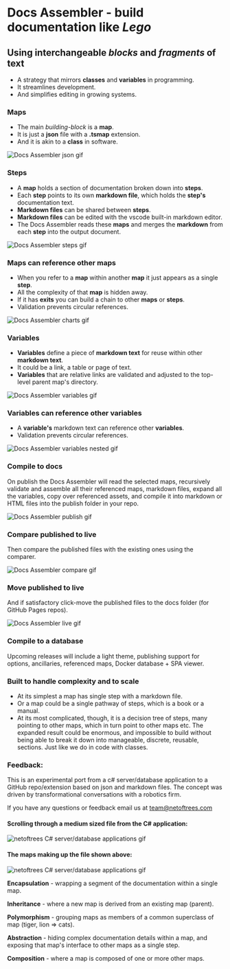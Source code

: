 
# Docs Assembler - build documentation like *Lego*

## Using interchangeable *blocks* and *fragments* of text
 * A strategy that mirrors **classes** and **variables** in programming. 
 * It streamlines development.
 * And simplifies editing in growing systems. 

<!-- ![Docs Assembler intro gif](./assets/DocsAssemblerIntro.gif) -->


### Maps
 * The main *building-block* is a **map**. 
 * It is just a **json** file with a **.tsmap** extension.
 * And it is akin to a **class** in software.

![Docs Assembler json gif](./assets/DocsAssemblerJson.gif)


### Steps
 * A **map** holds a section of documentation broken down into **steps**. 
 * Each **step** points to its own **markdown file**, which holds the **step's** documentation text. 
 * **Markdown files** can be shared between **steps**. 
 * **Markdown files** can be edited with the vscode built-in markdown editor.
 * The Docs Assembler reads these **maps** and merges the **markdown** from each **step** into the output document. 

![Docs Assembler steps gif](./assets/DocsAssemblerSteps.gif)


### Maps can reference other maps
 * When you refer to a **map** within another **map** it just appears as a single **step**. 
 * All the complexity of that **map** is hidden away. 
 * If it has **exits** you can build a chain to other **maps** or **steps**. 
 * Validation prevents circular references.

![Docs Assembler charts gif](./assets/DocsAssemblerCharts.gif)


### Variables
 * **Variables** define a piece of **markdown text** for reuse within other **markdown text**. 
 * It could be a link, a table or page of text.
 * **Variables** that are relative links are validated and adjusted to the top-level parent map's directory.

![Docs Assembler variables gif](./assets/DocsAssemblerVariables.gif)


### Variables can reference other variables
 * A **variable's** markdown text can reference other **variables**. 
 * Validation prevents circular references.

![Docs Assembler variables nested gif](./assets/DocsAssemblerNestedVariables.gif)


### Compile to docs
On publish the Docs Assembler will read the selected maps, recursively validate and assemble all their referenced maps, markdown files, expand all the variables, copy over referenced assets, and compile it into markdown or HTML files into the publish folder in your repo. 

![Docs Assembler publish gif](./assets/DocsAssemblerPublish.gif)


### Compare published to live
Then compare the published files with the existing ones using the comparer.

![Docs Assembler compare gif](./assets/DocsAssemblerCompare.gif)


### Move published to live
 And if satisfactory click-move the published files to the docs folder (for GitHub Pages repos).

![Docs Assembler live gif](./assets/DocsAssemblerLive.gif)


### Compile to a database
Upcoming releases will include a light theme, publishing support for options, ancillaries, referenced maps, Docker database + SPA viewer.


### Built to handle complexity and to scale
 * At its simplest a map has single step with a markdown file. 
 * Or a map could be a single pathway of steps, which is a book or a manual. 
 * At its most complicated, though, it is a decision tree of steps, many pointing to other maps, which in turn point to other maps etc. The expanded result could be enormous, and impossible to build without being able to break it down into manageable, discrete, reusable, sections. Just like we do in code with classes.


### Feedback:
This is an experimental port from a c# server/database application to a GitHub repo/extension based on json and markdown files.
The concept was driven by transformational conversations with a robotics firm.

If you have any questions or feedback email us at team@netoftrees.com 


#### Scrolling through a medium sized file from the C# application:

![netoftrees C# server/database applications gif](./assets/NetoftreesCsharp.gif)



#### The maps making up the file shown above:

![netoftrees C# server/database applications gif](./assets/NetoftreesCsharp.gif)


**Encapsulation** - wrapping a segment of the documentation within a single map. 

**Inheritance** - where a new map is derived from an existing map (parent).

**Polymorphism** - grouping maps as members of a common superclass of map (tiger, lion => cats).

**Abstraction** - hiding complex documentation details within a map, and exposing that map's interface to other maps as a single step.

**Composition** - where a map is composed of one or more other maps. 

